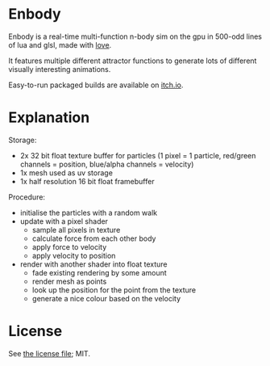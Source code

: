 # Enbody

Enbody is a real-time multi-function n-body sim on the gpu in 500-odd lines of lua and glsl, made with [love](http://love2d.org).

It features multiple different attractor functions to generate lots of different visually interesting animations.

Easy-to-run packaged builds are available on [itch.io](https://1bardesign.itch.io/enbody).

# Explanation

Storage:

- 2x 32 bit float texture buffer for particles (1 pixel = 1 particle, red/green channels = position, blue/alpha channels = velocity)
- 1x mesh used as uv storage
- 1x half resolution 16 bit float framebuffer

Procedure:

- initialise the particles with a random walk
- update with a pixel shader
	- sample all pixels in texture
	- calculate force from each other body
	- apply force to velocity
	- apply velocity to position
- render with another shader into float texture
	- fade existing rendering by some amount
	- render mesh as points
	- look up the position for the point from the texture
	- generate a nice colour based on the velocity

# License

See [the license file](license.txt); MIT.
